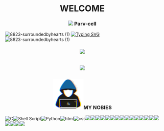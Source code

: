 <h1 align="center">
  WELCOME
</h1>
<h3 align="center"><img src="https://github.com/naruhitokaide/naruhitokaide/blob/main/code.gif" height="20"/> Parv-cell</h3>

![8823-surroundedbyhearts (1)](https://user-images.githubusercontent.com/122843056/222825850-75f1bba2-98ba-4c76-8b26-8469d5ffe47b.gif)
[![Typing SVG](https://readme-typing-svg.herokuapp.com?font=Fira+Code&weight=900&size=28&pause=1000&random=false&width=435&lines=Welcome)](https://git.io/typing-svg)
![8823-surroundedbyhearts (1)](https://user-images.githubusercontent.com/122843056/222825850-75f1bba2-98ba-4c76-8b26-8469d5ffe47b.gif)
<h3 align="center">
  
</h3>

<div id="header" align="center">
  <img src="https://media.giphy.com/media/HwBlFQZFcAoUcPHZdX/giphy.gif" width="100"/>
</div>


<h2 align="center">
  <img src="https://user-images.githubusercontent.com/122843056/222992067-f3d05bc4-769e-412b-9be1-00fa7356e74b.gif" height="300"/>
</h2>

<h3 align="center"><img src="https://github.com/0xAbdulKhalid/0xAbdulKhalid/raw/main/assets/mdImages/about_me.gif" height="100"/>MY NOBIES</h3>


![C](https://img.shields.io/badge/c-%2300599C.svg?style=for-the-badge&logo=c&logoColor=white)![Shell Script](https://img.shields.io/badge/shell_script-%23121011.svg?style=for-the-badge&logo=gnu-bash&logoColor=white)![Python](https://img.shields.io/badge/python-3670A0?style=for-the-badge&logo=python&logoColor=ffdd54)![html](https://img.shields.io/badge/html-3670A0?style=for-the-badge&logo=html&logoColor=ffdd54)![css](https://img.shields.io/badge/css-3270A0?style=for-the-badge&logo=css&logoColor=pink)![](https://img.shields.io/badge/C%23-239120?style=for-the-badge&logo=c-sharp&logoColor=white)![](https://img.shields.io/badge/JavaScript-323330?style=for-the-badge&logo=javascript&logoColor=F7DF1E)![](https://img.shields.io/badge/Scratch-4D97FF?style=for-the-badge&logo=Scratch&logoColor=white)![](https://img.shields.io/badge/Canva-%2300C4CC.svg?&style=for-the-badge&logo=Canva&logoColor=white)![](https://img.shields.io/badge/Figma-F24E1E?style=for-the-badge&logo=figma&logoColor=white)![](https://img.shields.io/badge/Bootstrap-563D7C?style=for-the-badge&logo=bootstrap&logoColor=white)![](https://img.shields.io/badge/Bulma-00D1B2?style=for-the-badge&logo=Bulma&logoColor=white)![](https://img.shields.io/badge/Tailwind_CSS-38B2AC?style=for-the-badge&logo=tailwind-css&logoColor=white)![](https://img.shields.io/badge/PlayStation-003791?style=for-the-badge&logo=playstation&logoColor=white)![](https://img.shields.io/badge/Steam-000000?style=for-the-badge&logo=steam&logoColor=white)![](https://img.shields.io/badge/VSCode-0078D4?style=for-the-badge&logo=visual%20studio%20code&logoColor=white)![](https://img.shields.io/badge/VIM-%2311AB00.svg?&style=for-the-badge&logo=vim&logoColor=white)![](	https://img.shields.io/badge/prettier-1A2C34?style=for-the-badge&logo=prettier&logoColor=F7BA3E)![](https://img.shields.io/badge/Windows-0078D6?style=for-the-badge&logo=windows&logoColor=white)![](https://img.shields.io/badge/Tidal-000000?style=for-the-badge&logo=Tidal&logoColor=white)![](https://img.shields.io/badge/YouTube_Music-FF0000?style=for-the-badge&logo=youtube-music&logoColor=white)![](https://img.shields.io/badge/Netflix-E50914?style=for-the-badge&logo=netflix&logoColor=white)![]([https://img.shields.io/badge/YouTube-FF0000?style=for-the-badge&logo=youtube&logoColor=white])![](https://img.shields.io/badge/Google_chrome-4285F4?style=for-the-badge&logo=Google-chrome&logoColor=white)
